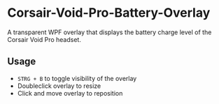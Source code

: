 # Corsair-Void-Pro-Battery-Overlay
A transparent WPF overlay that displays the battery charge level of the Corsair Void Pro headset.

## Usage
* `STRG + B` to toggle visibility of the overlay
* Doubleclick overlay to resize
* Click and move overlay to reposition



